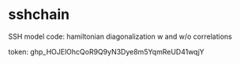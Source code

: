 # sshchain
SSH model code: hamiltonian diagonalization w and w/o correlations

token: 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

